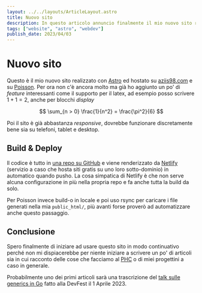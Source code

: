 ```yaml
---
layout: ../../layouts/ArticleLayout.astro
title: Nuovo sito
description: In questo articolo annuncio finalmente il mio nuovo sito realizzato con Astro e spiego un po' come funziona
tags: ["website", "astro", "webdev"]
publish_date: 2023/04/03
---
```


# Nuovo sito

Questo è il mio nuovo sito realizzato con [Astro](https://astro.build/) ed hostato su [aziis98.com](https://aziis98.com) e su [Poisson](https://poisson.phc.dm.unipi.it/~delucreziis). Per ora non c'è ancora molto ma già ho aggiunto un po' di _feature_ interessanti come il supporto per il latex, ad esempio posso scrivere $1 + 1 = 2$, anche per blocchi _display_

$$
\sum_{n > 0} \frac{1}{n^2} = \frac{\pi^2}{6}
$$

Poi il sito è già abbastanza _responsive_, dovrebbe funzionare discretamente bene sia su telefoni, tablet e desktop.

## Build & Deploy

Il codice è tutto in [una repo su GitHub](https://github.com/aziis98/website-2023) e viene renderizzato da [Netlify](https://netlify.com/) (servizio a caso che hosta siti gratis su uno loro sotto-dominio) in automatico quando pusho. La cosa simpatica di Netlify è che non serve alcuna configurazione in più nella propria repo e fa anche tutta la build da solo.

Per Poisson invece build-o in locale e poi uso rsync per caricare i file generati nella mia `public_html/`, più avanti forse proverò ad automatizzare anche questo passaggio.

## Conclusione

Spero finalmente di iniziare ad usare questo sito in modo continuativo perché non mi dispiacerebbe per niente iniziare a scrivere un po' di articoli sia in cui racconto delle cose che facciamo al [PHC](https://poisson.phc.dm.unipi.it) o di miei progettini a caso in generale.

Probabilmente uno dei primi articoli sarà una trascrizione del [talk sulle generics in Go](https://github.com/aziis98/talk-intro-go-generics) fatto alla DevFest il 1 Aprile 2023.
